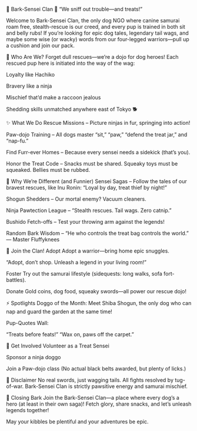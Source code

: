 🐾 Bark-Sensei Clan 🐾
“We sniff out trouble—and treats!”

Welcome to Bark-Sensei Clan, the only dog NGO where canine samurai roam free, stealth-rescue is our creed, and every pup is trained in both sit and belly rubs! If you’re looking for epic dog tales, legendary tail wags, and maybe some wise (or wacky) words from our four-legged warriors—pull up a cushion and join our pack.

🏯 Who Are We?
Forget dull rescues—we’re a dojo for dog heroes! Each rescued pup here is initiated into the way of the wag:

Loyalty like Hachiko

Bravery like a ninja

Mischief that’d make a raccoon jealous

Shedding skills unmatched anywhere east of Tokyo 🐕

✨ What We Do
Rescue Missions – Picture ninjas in fur, springing into action!

Paw-dojo Training – All dogs master “sit,” “paw,” “defend the treat jar,” and “nap-fu.”

Find Furr-ever Homes – Because every sensei needs a sidekick (that’s you).

Honor the Treat Code – Snacks must be shared. Squeaky toys must be squeaked. Bellies must be rubbed.

🥋 Why We’re Different (and Funnier)
Sensei Sagas – Follow the tales of our bravest rescues, like Inu Ronin: “Loyal by day, treat thief by night!”

Shogun Shedders – Our mortal enemy? Vacuum cleaners.

Ninja Pawtection League – “Stealth rescues. Tail wags. Zero catnip.”

Bushido Fetch-offs – Test your throwing arm against the legends!

Random Bark Wisdom – “He who controls the treat bag controls the world.” — Master Fluffyknees

🐶 Join the Clan!
Adopt
Adopt a warrior—bring home epic snuggles.

“Adopt, don’t shop. Unleash a legend in your living room!”

Foster
Try out the samurai lifestyle (sidequests: long walks, sofa fort-battles).

Donate
Gold coins, dog food, squeaky swords—all power our rescue dojo!

⚡️ Spotlights
Doggo of the Month: Meet Shiba Shogun, the only dog who can nap and guard the garden at the same time!

Pup-Quotes Wall:

“Treats before feats!”
“Wax on, paws off the carpet.”

🤝 Get Involved
Volunteer as a Treat Sensei

Sponsor a ninja doggo

Join a Paw-dojo class
(No actual black belts awarded, but plenty of licks.)

📜 Disclaimer
No real swords, just wagging tails. All fights resolved by tug-of-war. Bark-Sensei Clan is strictly pawsitive energy and samurai mischief.

🥢 Closing Bark
Join the Bark-Sensei Clan—a place where every dog’s a hero (at least in their own saga)! Fetch glory, share snacks, and let’s unleash legends together!

May your kibbles be plentiful and your adventures be epic.
